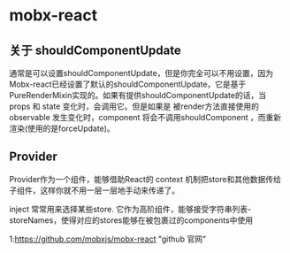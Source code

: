 # mobx-react


## 关于 shouldComponentUpdate
通常是可以设置shouldComponentUpdate，但是你完全可以不用设置，因为Mobx-react已经设置了默认的shouldComponentUpdate，它是基于PureRenderMixin实现的。如果有提供shouldComponentUpdate的话，当 props 和 state 变化时，会调用它。但是如果是 被render方法直接使用的observable 发生变化时，component 将会不调用shouldComponent ，而重新渲染(使用的是forceUpdate)。


## Provider
Provider作为一个组件，能够借助React的 context 机制把store和其他数据传给子组件，这样你就不用一层一层地手动来传递了。

inject 常常用来选择某些store. 它作为高阶组件，能够接受字符串列表-storeNames，使得对应的stores能够在被包裹过的components中使用

1:https://github.com/mobxjs/mobx-react "github 官网"
